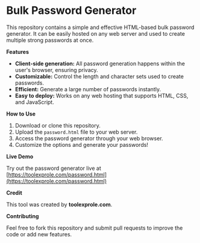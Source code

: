 # Bulk Password Generator

This repository contains a simple and effective HTML-based bulk password generator. It can be easily hosted on any web server and used to create multiple strong passwords at once.

**Features**

* **Client-side generation:**  All password generation happens within the user's browser, ensuring privacy.
* **Customizable:**  Control the length and character sets used to create passwords.
* **Efficient:** Generate a large number of passwords instantly.
* **Easy to deploy:**  Works on any web hosting that supports HTML, CSS, and JavaScript.

**How to Use**

1. Download or clone this repository.
2. Upload the `password.html` file to your web server.
3. Access the password generator through your web browser.
4. Customize the options and generate your passwords!

**Live Demo**

Try out the password generator live at [https://toolexprole.com/password.html](https://toolexprole.com/password.html)

**Credit**

This tool was created by **toolexprole.com**.

**Contributing**

Feel free to fork this repository and submit pull requests to improve the code or add new features. 
